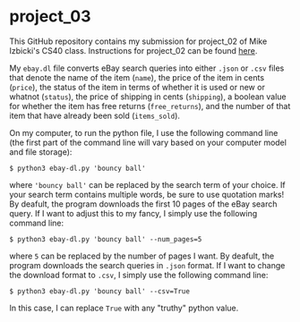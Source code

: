 # project_03

This GitHub repository contains my submission for project_02 of Mike Izbicki's CS40 class. Instructions for project_02 can be found [here](https://github.com/mikeizbicki/cmc-csci040/tree/2022fall/project_03).

My `ebay.dl` file converts eBay search queries into either `.json` or `.csv` files that denote the name of the item (`name`), the price of the item in cents (`price`), the status of the item in terms of whether it is used or new or whatnot (`status`), the price of shipping in cents (`shipping`), a boolean value for whether the item has free returns (`free_returns`), and the number of that item that have already been sold (`items_sold`).

On my computer, to run the python file, I use the following command line (the first part of the command line will vary based on your computer model and file storage):
```
$ python3 ebay-dl.py 'bouncy ball'
```
where `'bouncy ball'` can be replaced by the search term of your choice. If your search term contains multiple words, be sure to use quotation marks! By deafult, the program downloads the first 10 pages of the eBay search query. If I want to adjust this to my fancy, I simply use the following command line:
```
$ python3 ebay-dl.py 'bouncy ball' --num_pages=5
```
where `5` can be replaced by the number of pages I want. By deafult, the program downloads the search queries in `.json` format. If I want to change the download format to `.csv`, I simply use the following command line:
```
$ python3 ebay-dl.py 'bouncy ball' --csv=True
```
In this case, I can replace `True` with any "truthy" python value. 

